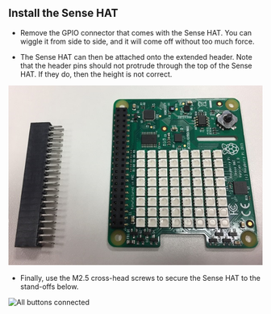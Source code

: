 ## Install the Sense HAT

+ Remove the GPIO connector that comes with the Sense HAT. You can wiggle it from side to side, and it will come off without too much force.

+ The Sense HAT can then be attached onto the extended header. Note that the header pins should not protrude through the top of the Sense HAT. If they do, then the height is not correct.

![Remove the header from the Sense HAT](images/remove-sense-hat-header.png)

+ Finally, use the M2.5 cross-head screws to secure the Sense HAT to the stand-offs below.

![All buttons connected](images/buttons-connected.png)
